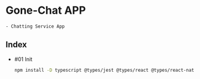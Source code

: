 # Gone-Chat APP

    - Chatting Service App

## Index

- #01 Init

  ```bash
  npm install -D typescript @types/jest @types/react @types/react-native @types/react-test-renderer
  ```
